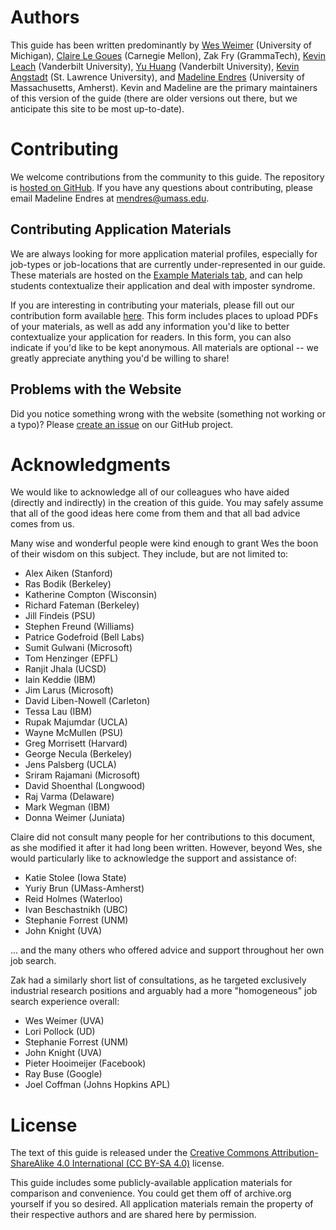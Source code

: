 # Authors

This guide has been written predominantly by [Wes Weimer](https://web.eecs.umich.edu/~weimerw/) (University of
Michigan), [Claire Le Goues](https://clairelegoues.com/) (Carnegie Mellon), Zak Fry (GrammaTech),
[Kevin Leach](https://kjl.name/) (Vanderbilt University), [Yu Huang](https://yuhuang-lab.github.io/) (Vanderbilt University), 
[Kevin Angstadt](https://myslu.stlawu.edu/~kangstadt/) (St. Lawrence University), and [Madeline Endres](https://madelineendres.com) (University 
of Massachusetts, Amherst). Kevin and Madeline are the primary
maintainers of this version of the guide (there are older versions out
there, but we anticipate this site to be most up-to-date).

# Contributing

We welcome contributions from the community to this guide.  The repository is
[hosted on GitHub]({{site.repo}}). If you have any questions about contributing, please email Madeline Endres at <mendres@umass.edu>.

## Contributing Application Materials

We are always looking for more application material profiles, especially for job-types or job-locations that are currently under-represented in our guide. These materials are hosted on the [Example Materials tab](exampleMaterials.md), and can help students contextualize their application and deal with imposter syndrome. 

If you are interesting in contributing your materials, please fill out our contribution form available [here](https://docs.google.com/forms/d/e/1FAIpQLSdLHwzuCsOcKHNBZBO9LGiWhVZPbcIE5-VpQ5hL8wQcFRAAMQ/viewform?usp=sf_link). This form includes places to upload PDFs of your materials, as well as add any information you'd like to better contextualize your application for readers. In this form, you can also indicate if you'd like to be kept anonymous. All materials are optional -- we greatly appreciate anything you'd be willing to share!

## Problems with the Website

Did you notice something wrong with the website (something not working or a
typo)?  Please [create an issue]({{site.repo}}/issues) on our GitHub project.

# Acknowledgments

We would like to acknowledge all of our colleagues who have aided (directly and
indirectly) in the creation of this guide. You may safely assume that all of the
good ideas here come from them and that all bad advice comes from us.

Many wise and wonderful people were kind enough to grant Wes the boon of their
wisdom on this subject. They include, but are not limited to:

- Alex Aiken (Stanford)
- Ras Bodik (Berkeley)
- Katherine Compton (Wisconsin)
- Richard Fateman (Berkeley)
- Jill Findeis (PSU)
- Stephen Freund (Williams)
- Patrice Godefroid (Bell Labs)
- Sumit Gulwani (Microsoft)
- Tom Henzinger (EPFL)
- Ranjit Jhala (UCSD)
- Iain Keddie (IBM)
- Jim Larus (Microsoft)
- David Liben-Nowell (Carleton)
- Tessa Lau (IBM)
- Rupak Majumdar (UCLA)
- Wayne McMullen (PSU)
- Greg Morrisett (Harvard)
- George Necula (Berkeley)
- Jens Palsberg (UCLA)
- Sriram Rajamani (Microsoft)
- David Shoenthal (Longwood)
- Raj Varma (Delaware)
- Mark Wegman (IBM)
- Donna Weimer (Juniata)

Claire did not consult many people for her contributions to this document, as
she modified it after it had long been written. However, beyond Wes, she would
particularly like to acknowledge the support and assistance of:

- Katie Stolee (Iowa State)
- Yuriy Brun (UMass-Amherst)
- Reid Holmes (Waterloo)
- Ivan Beschastnikh (UBC)
- Stephanie Forrest (UNM)
- John Knight (UVA)

... and the many others who offered advice and support throughout her own job
search.

Zak had a similarly short list of consultations, as he targeted exclusively
industrial research positions and arguably had a more "homogeneous" job search
experience overall:

- Wes Weimer (UVA)
- Lori Pollock (UD)
- Stephanie Forrest (UNM)
- John Knight (UVA)
- Pieter Hooimeijer (Facebook)
- Ray Buse (Google)
- Joel Coffman (Johns Hopkins APL)

# License

The text of this guide is released under the [Creative Commons
Attribution-ShareAlike 4.0 International (CC BY-SA
4.0)](https://creativecommons.org/licenses/by-sa/4.0/) license.

This guide includes some publicly-available application materials for comparison
and convenience. You could get them off of archive.org yourself if you so
desired.  All application materials remain the property of their respective
authors and are shared here by permission.
